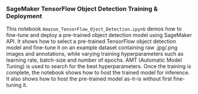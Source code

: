 ### SageMaker TensorFlow Object Detection Training & Deployment
This notebook `Amazon_TensorFlow_Oject_Detection.ipynb` demos how to fine-tune and deploy a pre-trained object detection model using SageMaker API. It shows how to select a pre-trained TensorFlow object detection model and fine-tune it on an example dataset containing raw .jpg/.png images and annotations, while varying training hyperparameters such as learning rate, batch-size and number of epochs. AMT (Automatic Model Tuning) is used to search for the best hyperparameters. Once the training is complete, the notebook shows how to host the trained model for inference. It also shows how to host the pre-trained model as-it-is without first fine-tuning it.
